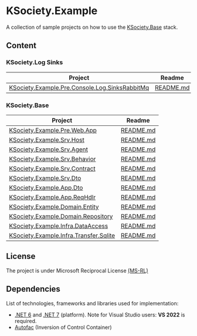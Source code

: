 # KSociety.Example

A collection of sample projects on how to use the [KSociety.Base](https://github.com/K-Society/KSociety.Base) stack.

## Content

### KSociety.Log Sinks 

| Project | Readme |
| ------------- | ------------- |
| [KSociety.Example.Pre.Console.Log.SinksRabbitMq](https://github.com/K-Society/KSociety.Example/tree/master/Src/01/01/Console/Log/KSociety.Example.Pre.Console.Log.SinksRabbitMq) | [README.md](https://github.com/K-Society/KSociety.Example/tree/master/docs/KSociety.Example.Pre.Console.Log.SinksRabbitMq) |

### KSociety.Base

| Project | Readme |
| ------------- | ------------- |
| [KSociety.Example.Pre.Web.App](https://github.com/K-Society/KSociety.Example/tree/master/Src/01/01/Web/KSociety.Example.Pre.Web.App) | [README.md](https://github.com/K-Society/KSociety.Example/tree/master/docs/KSociety.Example.Pre.Web.App) |
| [KSociety.Example.Srv.Host](https://github.com/K-Society/KSociety.Example/tree/master/Src/01/02/Host/KSociety.Example.Srv.Host) | [README.md](https://github.com/K-Society/KSociety.Example/tree/master/docs/KSociety.Example.Srv.Host) |
| [KSociety.Example.Srv.Agent](https://github.com/K-Society/KSociety.Example/tree/master/Src/01/02/KSociety.Example.Srv.Agent) | [README.md](https://github.com/K-Society/KSociety.Example/tree/master/docs/KSociety.Example.Srv.Agent) |
| [KSociety.Example.Srv.Behavior](https://github.com/K-Society/KSociety.Example/tree/master/Src/01/02/KSociety.Example.Srv.Behavior) | [README.md](https://github.com/K-Society/KSociety.Example/tree/master/docs/KSociety.Example.Srv.Behavior) |
| [KSociety.Example.Srv.Contract](https://github.com/K-Society/KSociety.Example/tree/master/Src/01/02/KSociety.Example.Srv.Contract) | [README.md](https://github.com/K-Society/KSociety.Example/tree/master/docs/KSociety.Example.Srv.Contract) |
| [KSociety.Example.Srv.Dto](https://github.com/K-Society/KSociety.Example/tree/master/Src/01/02/KSociety.Example.Srv.Dto) | [README.md](https://github.com/K-Society/KSociety.Example/tree/master/docs/KSociety.Example.Srv.Dto) |
| [KSociety.Example.App.Dto](https://github.com/K-Society/KSociety.Example/tree/master/Src/01/03/KSociety.Example.App.Dto) | [README.md](https://github.com/K-Society/KSociety.Example/tree/master/docs/KSociety.Example.App.Dto) |
| [KSociety.Example.App.ReqHdlr](https://github.com/K-Society/KSociety.Example/tree/master/Src/01/03/KSociety.Example.App.ReqHdlr) | [README.md](https://github.com/K-Society/KSociety.Example/tree/master/docs/KSociety.Example.App.ReqHdlr) |
| [KSociety.Example.Domain.Entity](https://github.com/K-Society/KSociety.Example/tree/master/Src/01/05/KSociety.Example.Domain.Entity) | [README.md](https://github.com/K-Society/KSociety.Example/tree/master/docs/KSociety.Example.Domain.Entity) |
| [KSociety.Example.Domain.Repository](https://github.com/K-Society/KSociety.Example/tree/master/Src/01/05/KSociety.Example.Domain.Repository) | [README.md](https://github.com/K-Society/KSociety.Example/tree/master/docs/KSociety.Example.Domain.Repository) |
| [KSociety.Example.Infra.DataAccess](https://github.com/K-Society/KSociety.Example/tree/master/Src/01/06/KSociety.Example.Infra.DataAccess) | [README.md](https://github.com/K-Society/KSociety.Example/tree/master/docs/KSociety.Example.Infra.DataAccess) |
| [KSociety.Example.Infra.Transfer.Sqlite](https://github.com/K-Society/KSociety.Example/tree/master/Src/01/06/KSociety.Example.Infra.Transfer.Sqlite) | [README.md](https://github.com/K-Society/KSociety.Example/tree/master/docs/KSociety.Example.Infra.Transfer.Sqlite) |


## License
The project is under Microsoft Reciprocal License [(MS-RL)](http://www.opensource.org/licenses/MS-RL)

## Dependencies

List of technologies, frameworks and libraries used for implementation:

- [.NET 6](https://dotnet.microsoft.com/download/dotnet/6.0) and [.NET 7](https://dotnet.microsoft.com/download/dotnet/7.0) (platform). Note for Visual Studio users: **VS 2022** is required.
- [Autofac](https://autofac.org/) (Inversion of Control Container)
